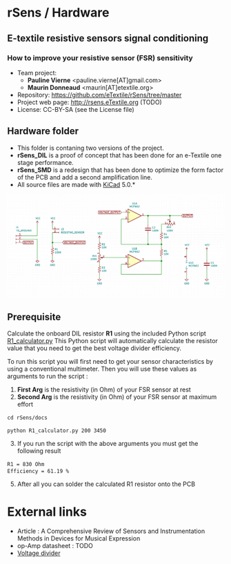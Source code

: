# rSens / Hardware
## E-textile resistive sensors signal conditioning
### How to improve your resistive sensor (FSR) sensitivity

- Team project:
    - **Pauline Vierne** <pauline.vierne[AT]gmail.com>
    - **Maurin Donneaud** <maurin[AT]etextile.org>
- Repository: https://github.com/eTextile/rSens/tree/master
- Project web page: http://rsens.eTextile.org (TODO)
- License: CC-BY-SA (see the License file)

## Hardware folder
- This folder is contaning two versions of the project.
- **rSens_DIL** is a proof of concept that has been done for an e-Textile one stage performance.
- **rSens_SMD** is a redesign that has been done to optimize the form factor of the PCB and add a second amplification line.
- All source files are made with [KiCad](https://kicad.org/) 5.0.* 

![rSens_DIL_schematics](../docs/picture/rSens_DIL_schematics.png)

## Prerequisite
Calculate the onboard DIL resistor **R1** using the included Python script [R1_calculator.py](../docs/R1_calculator.py)
This Python script will automatically calculate the resistor value that you need to get the best voltage divider efficiency.

To run this script you will first need to get your sensor characteristics by using a conventional multimeter. Then you will use these values as arguments to run the script :

1. **First Arg** is the resistivity (in Ohm) of your FSR sensor at rest
2. **Second Arg** is the resistivity (in Ohm) of your FSR sensor at maximum effort

```
cd rSens/docs
```
```
python R1_calculator.py 200 3450
```

3. If you run the script with the above arguments you must get the following result

```
R1 = 830 Ohm
Efficiency = 61.19 %
```
5. After all you can solder the calculated R1 resistor onto the PCB

# External links
- Article : A Comprehensive Review of Sensors and Instrumentation Methods in Devices for Musical Expression
- op-Amp datasheet : TODO
- [Voltage divider](https://en.wikipedia.org/wiki/Voltage_divider)

